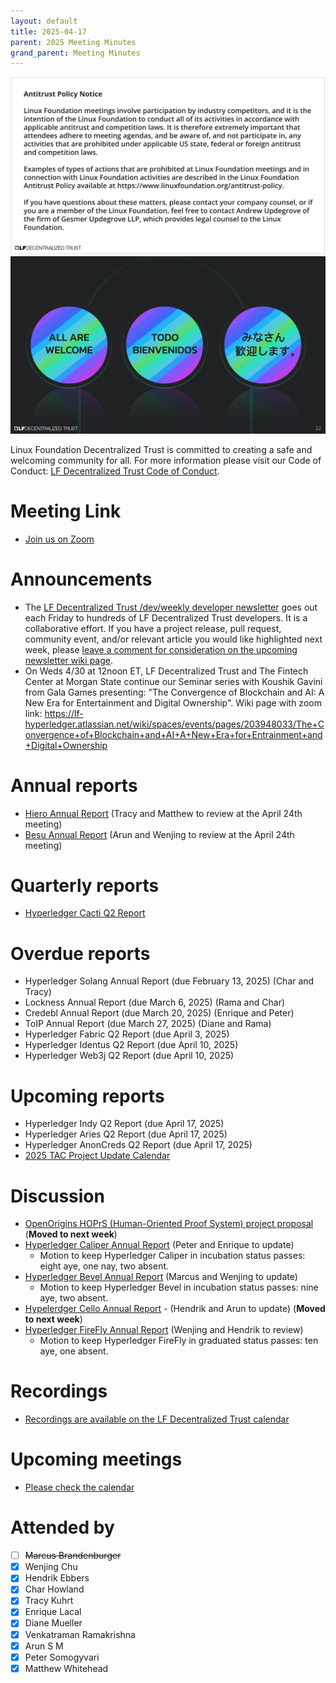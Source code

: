 ```yaml
---
layout: default
title: 2025-04-17
parent: 2025 Meeting Minutes
grand_parent: Meeting Minutes
---
```


![Antitrust Policy Notice](../images/antitrust-policy-notice.png "Antitrust Policy Notice")
![All are Welcome in the LF Decentralized Trust Community](../images/all-are-welcome.png "All are Welcome in the LF Decentralized Trust Community")

Linux Foundation Decentralized Trust is committed to creating a safe and welcoming community for all. For more information please visit our Code of Conduct: [LF Decentralized Trust Code of Conduct](../../governing-documents/code-of-conduct.md).

# Meeting Link
- [Join us on Zoom](https://zoom-lfx.platform.linuxfoundation.org/meeting/95530440160?password=6e6b9a15-a635-497e-a6ce-078e6b1d2b49)

# Announcements
- The [LF Decentralized Trust /dev/weekly developer newsletter](https://lf-hyperledger.atlassian.net/wiki/spaces/DR/pages/17170445/dev+weekly+Newsletter) goes out each Friday to hundreds of LF Decentralized Trust developers. It is a collaborative effort. If you have a project release, pull request, community event, and/or relevant article you would like highlighted next week, please [leave a comment for consideration on the upcoming newsletter wiki page](https://lf-hyperledger.atlassian.net/wiki/spaces/DR/pages/75268141/2025).
- On Weds 4/30 at 12noon ET,  LF Decentralized Trust and The Fintech Center at Morgan State continue our Seminar series with Koushik Gavini from  Gala Games presenting: "The Convergence of Blockchain and AI: A New Era for Entertainment and Digital Ownership". Wiki page with zoom link: https://lf-hyperledger.atlassian.net/wiki/spaces/events/pages/203948033/The+Convergence+of+Blockchain+and+AI+A+New+Era+for+Entrainment+and+Digital+Ownership
  
# Annual reports
- [Hiero Annual Report](https://github.com/LF-Decentralized-Trust/governance/pull/122) (Tracy and Matthew to review at the April 24th meeting)
- [Besu Annual Report](https://github.com/LF-Decentralized-Trust/governance/pull/129) (Arun and Wenjing to review at the April 24th meeting)

# Quarterly reports
- [Hyperledger Cacti Q2 Report](https://github.com/LF-Decentralized-Trust/governance/pull/132)

# Overdue reports
- Hyperledger Solang Annual Report (due February 13, 2025) (Char and Tracy)
- Lockness Annual Report (due March 6, 2025) (Rama and Char)
- Credebl Annual Report (due March 20, 2025) (Enrique and Peter)
- ToIP Annual Report (due March 27, 2025) (Diane and Rama)
- Hyperledger Fabric Q2 Report (due April 3, 2025)
- Hyperledger Identus Q2 Report (due April 10, 2025)
- Hyperledger Web3j Q2 Report (due April 10, 2025)

# Upcoming reports
- Hyperledger Indy Q2 Report (due April 17, 2025)
- Hyperledger Aries Q2 Report (due April 17, 2025)
- Hyperledger AnonCreds Q2 Report (due April 17, 2025)
- [2025 TAC Project Update Calendar](../../project-updates/2025/2025-schedule.md)

# Discussion
- [OpenOrigins HOPrS (Human-Oriented Proof System) project proposal](https://github.com/LF-Decentralized-Trust/project-proposals/pull/25) (**Moved to next week**)
- [Hyperledger Caliper Annual Report](https://github.com/LF-Decentralized-Trust/governance/pull/115) (Peter and Enrique to update)
  - Motion to keep Hyperledger Caliper in incubation status passes: eight aye, one nay, two absent.
- [Hyperledger Bevel Annual Report](https://github.com/LF-Decentralized-Trust/governance/pull/113) (Marcus and Wenjing to update)
  - Motion to keep Hyperledger Bevel in incubation status passes: nine aye, two absent.
- [Hypelerdger Cello Annual Report](https://github.com/LF-Decentralized-Trust/governance/pull/118) - (Hendrik and Arun to update) (**Moved to next week**)
- [Hyperledger FireFly Annual Report](https://github.com/LF-Decentralized-Trust/governance/pull/117) (Wenjing and Hendrik to review)
  - Motion to keep Hyperledger FireFly in graduated status passes: ten aye, one absent.

# Recordings
- [Recordings are available on the LF Decentralized Trust calendar](https://zoom-lfx.platform.linuxfoundation.org/meetings/lf-decentralized-trust)

# Upcoming meetings
- [Please check the calendar](https://zoom-lfx.platform.linuxfoundation.org/meetings/lf-decentralized-trust)

# Attended by

- [ ] ~~Marcus Brandenburger~~
- [x] Wenjing Chu
- [x] Hendrik Ebbers
- [x] Char Howland
- [x] Tracy Kuhrt
- [x] Enrique Lacal
- [x] Diane Mueller
- [x] Venkatraman Ramakrishna
- [x] Arun S M
- [x] Peter Somogyvari
- [x] Matthew Whitehead
